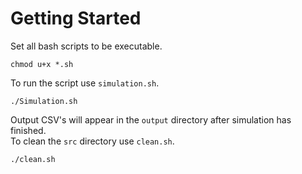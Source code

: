 # Getting Started
Set all bash scripts to be executable.
```aidl
chmod u+x *.sh
```
To run the script use `simulation.sh`.
```aidl
./Simulation.sh
```
Output CSV's will appear in the `output` directory after simulation has finished.  
To clean the `src` directory use `clean.sh`.
```aidl
./clean.sh
```